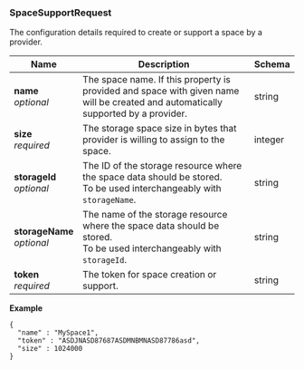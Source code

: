 
<a name="spacesupportrequest"></a>
### SpaceSupportRequest
The configuration details required to create or support a space by a provider.


|Name|Description|Schema|
|---|---|---|
|**name**  <br>*optional*|The space name. If this property is provided and space with given name<br>will be created and automatically supported by a provider.|string|
|**size**  <br>*required*|The storage space size in bytes that provider is willing to assign to the space.|integer|
|**storageId**  <br>*optional*|The ID of the storage resource where the space data should be stored.<br>To be used interchangeably with `storageName`.|string|
|**storageName**  <br>*optional*|The name of the storage resource where the space data should be stored.<br>To be used interchangeably with `storageId`.|string|
|**token**  <br>*required*|The token for space creation or support.|string|

**Example**
```
{
  "name" : "MySpace1",
  "token" : "ASDJNASD87687ASDMNBMNASD87786asd",
  "size" : 1024000
}
```



